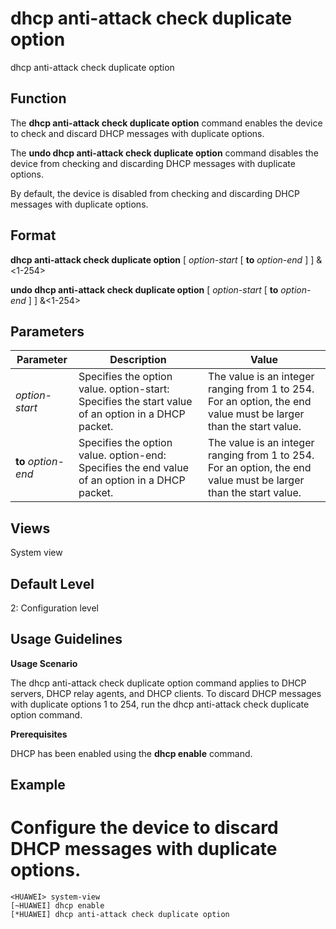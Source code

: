dhcp anti-attack check duplicate option
=======================================

dhcp anti-attack check duplicate option

Function
--------



The **dhcp anti-attack check duplicate option** command enables the device to check and discard DHCP messages with duplicate options.

The **undo dhcp anti-attack check duplicate option** command disables the device from checking and discarding DHCP messages with duplicate options.



By default, the device is disabled from checking and discarding DHCP messages with duplicate options.


Format
------

**dhcp anti-attack check duplicate option** [ *option-start* [ **to** *option-end* ] ] &<1-254>

**undo dhcp anti-attack check duplicate option** [ *option-start* [ **to** *option-end* ] ] &<1-254>


Parameters
----------

| Parameter | Description | Value |
| --- | --- | --- |
| *option-start* | Specifies the option value.  option-start: Specifies the start value of an option in a DHCP packet. | The value is an integer ranging from 1 to 254. For an option, the end value must be larger than the start value. |
| **to** *option-end* | Specifies the option value.  option-end: Specifies the end value of an option in a DHCP packet. | The value is an integer ranging from 1 to 254. For an option, the end value must be larger than the start value. |



Views
-----

System view


Default Level
-------------

2: Configuration level


Usage Guidelines
----------------

**Usage Scenario**

The dhcp anti-attack check duplicate option command applies to DHCP servers, DHCP relay agents, and DHCP clients. To discard DHCP messages with duplicate options 1 to 254, run the dhcp anti-attack check duplicate option command.

**Prerequisites**

DHCP has been enabled using the **dhcp enable** command.


Example
-------

# Configure the device to discard DHCP messages with duplicate options.
```
<HUAWEI> system-view
[~HUAWEI] dhcp enable
[*HUAWEI] dhcp anti-attack check duplicate option

```